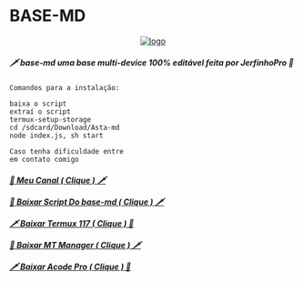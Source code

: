 # BASE-MD

<p align="center">
<a href="https://ibb.co/hsVVn7Z"><img src="https://telegra.ph/file/364646f2ec7f875ad9d44.jpg" alt="logo" border="0"></a>

<h5>
🗡️ base-md uma base multi-device 100% editável
feita por JerfinhoPro 📗
</h5>

```
Comandos para a instalação:

baixa o script
extraí o script
termux-setup-storage
cd /sdcard/Download/Asta-md
node index.js, sh start

Caso tenha dificuldade entre
em contato comigo
```
         
<h5>

[📗 Meu Canal ( Clique ) 🗡️](https://youtube.com/channel/UC6Nvd3QgM0j1_ebNF4OC84g)
           
[📗 Baixar Script Do base-md ( Clique ) 🗡️](https://www.mediafire.com/download/pgo32wg5b04bagi)

[🗡️ Baixar Termux 117 ( Clique ) 📗](https://www.mediafire.com/download/cp2pfgs8w5rgpl7)

[📗 Baixar MT Manager ( Clique ) 🗡️](https://www.mediafire.com/file/0vm0v0qcfvjq2u6/MT+Manager_2.10.4-beta.apk/file)

[🗡️ Baixar Acode Pro ( Clique ) 📗](https://www.mediafire.com/file/39o3dijk4tqyk2f/Acode_base.apk/file)

</h5>
